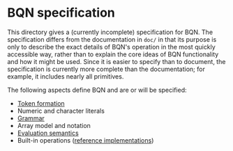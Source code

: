 # BQN specification

This directory gives a (currently incomplete) specification for BQN. The specification differs from the documentation in `doc/` in that its purpose is only to describe the exact details of BQN's operation in the most quickly accessible way, rather than to explain the core ideas of BQN functionality and how it might be used. Since it is easier to specify than to document, the specification is currently more complete than the documentation; for example, it includes nearly all primitives.

The following aspects define BQN and are or will be specified:
- [Token formation](token.md)
- Numeric and character literals
- [Grammar](grammar.md)
- Array model and notation
- [Evaluation semantics](evaluate.md)
- Built-in operations ([reference implementations](reference.bqn))
